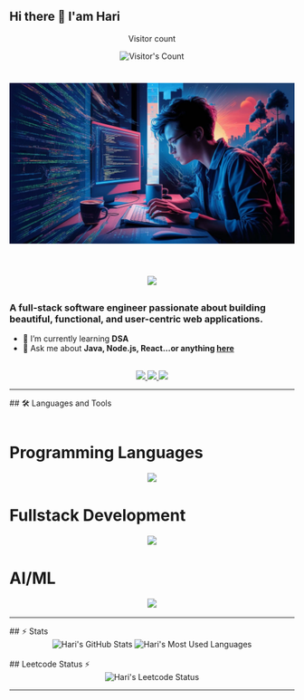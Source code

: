 ## Hi there 👋 I'am Hari

<!--
**Haris-0308/Haris-0308** is a ✨ _special_ ✨ repository because its `README.md` (this file) appears on your GitHub profile.

Here are some ideas to get you started:

- 🔭 I’m currently working on DSA
- 🌱 I’m currently learning react
- 👯 I’m looking to collaborate on ML/DL
- 💬 Ask me about python,java
- 📫 How to reach me: haris0308@gmail.com
-->
<div align="center"> 
  <p>Visitor count</p>
  <img src="https://profile-counter.glitch.me/Haris-0308/count.svg" alt="Visitor's Count" />
</div>
<h1 align="center">
<img width=600 src="https://github.com/Haris-0308/Haris-0308/blob/main/github.jpg" alt="Banner of a developer sitting in front of a desk">
</h1>
<h1 align="center">
    <img src="https://readme-typing-svg.herokuapp.com/?font=Inter&size=48&center=true&vCenter=true&width=500&height=70&color=4493F8&duration=4000&lines=Hi+There!+👋;+I'm+Hari;" />
</h1>

### A full-stack software engineer passionate about building beautiful, functional, and user-centric web applications.
- 🌱 I’m currently learning **DSA**
- 💬 Ask me about **Java, Node.js, React...or anything [here](https://github.com/Haris-0308/Haris-0308/issues)**

<br>

<div align="center">
  <a href="mailto:haris03082005@gmail.com">
    <img src="https://img.shields.io/badge/Gmail-333333?style=for-the-badge&logo=gmail&logoColor=red" />
  </a>
  <a href="https://www.linkedin.com/in/hari-s-382244259" target="_blank">
    <img src="https://img.shields.io/badge/LinkedIn-0077B5?style=for-the-badge&logo=linkedin&logoColor=white" target="_blank" />
  </a>
  <a href="https://leetcode.com/u/Hari_S1" target="_blank">
    <img src="https://img.shields.io/badge/Leetcode-000000?style=for-the-badge&logo=Leetcode&logoColor=white" target="_blank" />
  </a>

</div>

<hr>
## 🛠️ Languages and Tools

<br>
<br>
<h1>Programming Languages</h1>
<p align="center">
  <img src="https://skillicons.dev/icons?i=java,c,python,js,cs" />  
</p>
<h1>Fullstack Development</h1>
<p align="center">
<img src="https://skillicons.dev/icons?i=html,css,mysql,react,mongodb,nodejs" />
</p> 
<h1>AI/ML</h1>
<p align="center">
  <img src="https://skillicons.dev/icons?i=tensorflow,opencv,pytorch,pandas" />
</p>
<hr>
## ⚡️ Stats

<br>

<div align=center>
  <img width=390 src="https://github-readme-stats.vercel.app/api?username=Haris-0308&theme=transparent&count_private=true&show_icons=true&rank_icon=github&locale=en" alt="Hari's GitHub Stats" />
  
  <img width=325 src="https://github-readme-stats.vercel.app/api/top-langs?username=Haris-0308&theme=transparent&layout=donut&hide=css&langs_count=8&border_radius=10&show_icons=true&locale=en" alt="Hari's Most Used Languages" />
</div>
<br>
## Leetcode Status ⚡️
<br>
<div align=center>
    <img width=390 src="https://leetcard.jacoblin.cool/Hari_S1?theme=dark&font=Content&ext=heatmap" alt="Hari's Leetcode Status" />
</div>
<hr>
<br>
